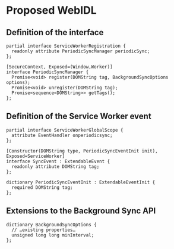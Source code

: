 # Proposed WebIDL

## Definition of the interface
```webidl
partial interface ServiceWorkerRegistration {
  readonly attribute PeriodicSyncManager periodicSync;
};

[SecureContext, Exposed=(Window,Worker)]
interface PeriodicSyncManager {
  Promise<void> register(DOMString tag, BackgroundSyncOptions options);
  Promise<void> unregister(DOMString tag);
  Promise<sequence<DOMString>> getTags();
};
```

## Definition of the Service Worker event
```webidl
partial interface ServiceWorkerGlobalScope {
  attribute EventHandler onperiodicsync;
};

[Constructor(DOMString type, PeriodicSyncEventInit init), Exposed=ServiceWorker]
interface SyncEvent : ExtendableEvent {
  readonly attribute DOMString tag;
};

dictionary PeriodicSyncEventInit : ExtendableEventInit {
  required DOMString tag;
};
```

## Extensions to the Background Sync API
```webidl
dictionary BackgroundSyncOptions {
  // …existing properties…
  unsigned long long minInterval;
};
```
